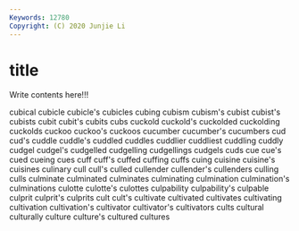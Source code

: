 ```yaml
---
Keywords: 12780
Copyright: (C) 2020 Junjie Li
---
```


# title

Write contents here!!!
 
cubical 
cubicle
cubicle's 
cubicles 
cubing 
cubism 
cubism's 
cubist 
cubist's 
cubists 
cubit 
cubit's
cubits 
cubs 
cuckold 
cuckold's 
cuckolded 
cuckolding 
cuckolds 
cuckoo 
cuckoo's 
cuckoos
cucumber 
cucumber's 
cucumbers 
cud 
cud's 
cuddle 
cuddle's 
cuddled 
cuddles 
cuddlier
cuddliest 
cuddling 
cuddly 
cudgel 
cudgel's 
cudgelled 
cudgelling 
cudgellings 
cudgels 
cuds
cue 
cue's 
cued 
cueing 
cues 
cuff 
cuff's 
cuffed 
cuffing 
cuffs
cuing 
cuisine 
cuisine's 
cuisines 
culinary 
cull 
cull's 
culled 
cullender 
cullender's
cullenders 
culling 
culls 
culminate 
culminated 
culminates 
culminating 
culmination 
culmination's 
culminations
culotte 
culotte's 
culottes 
culpability 
culpability's 
culpable 
culprit 
culprit's 
culprits 
cult
cult's 
cultivate 
cultivated 
cultivates 
cultivating 
cultivation 
cultivation's 
cultivator 
cultivator's 
cultivators
cults 
cultural 
culturally 
culture 
culture's 
cultured 
cultures 
